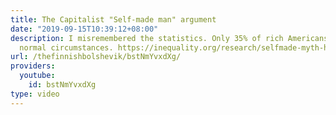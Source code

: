 ```yaml
---
title: The Capitalist "Self-made man" argument
date: "2019-09-15T10:39:12+08:00"
description: I misremembered the statistics. Only 35% of rich Americans came from
  normal circumstances. https://inequality.org/research/selfmade-myth-hallucinating-rich/
url: /thefinnishbolshevik/bstNmYvxdXg/
providers:
  youtube:
    id: bstNmYvxdXg
type: video
---
```

